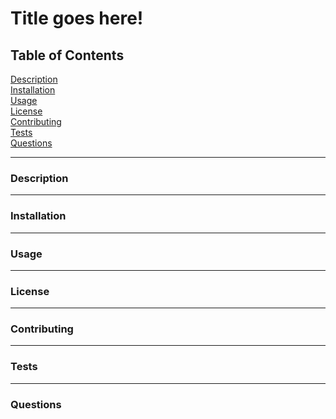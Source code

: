 # Title goes here!

## Table of Contents  
[Description](#Description)  
[Installation](#Installation)  
[Usage](#Usage)  
[License](#License)  
[Contributing](#Contributing)  
[Tests](#Tests)  
[Questions](#Questions)  

---
<a name="#Description"></a>
### Description

---
<a name="#Installation"></a>
### Installation

---
<a name="#Usage"></a>
### Usage

---
<a name="#License"></a>
### License

---
<a name="#Contributing"></a>
### Contributing

---
<a name="#Tests"></a>
### Tests

---
<a name="#Questions"></a>
### Questions

